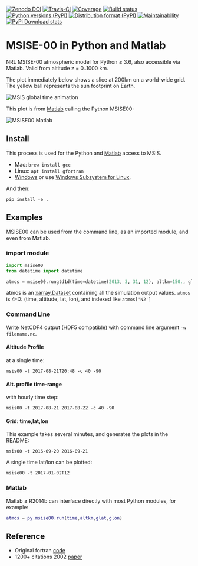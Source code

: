 [![Zenodo DOI](https://zenodo.org/badge/32971905.svg)](https://zenodo.org/badge/latestdoi/32971905)
[![Travis-CI](https://travis-ci.org/scivision/msise00.svg)](https://travis-ci.org/scivision/msise00)
[![Coverage](https://coveralls.io/repos/scivision/msise00/badge.svg?branch=master&service=github)](https://coveralls.io/github/scivision/msise00?branch=master)
[![Build status](https://ci.appveyor.com/api/projects/status/g58w79defiiiu6j6?svg=true)](https://ci.appveyor.com/project/scivision/msise00)
[![Python versions (PyPI)](https://img.shields.io/pypi/pyversions/msise00.svg)](https://pypi.python.org/pypi/msise00)
[![Distribution format (PyPI)](https://img.shields.io/pypi/format/msise00.svg)](https://pypi.python.org/pypi/msise00)
[![Maintainability](https://api.codeclimate.com/v1/badges/f6f206d6f6605bcf435d/maintainability)](https://codeclimate.com/github/scivision/msise00/maintainability)
[![PyPi Download stats](http://pepy.tech/badge/msise00)](http://pepy.tech/project/msise00)

# MSISE-00 in Python and Matlab

NRL MSISE-00 atmospheric model for Python &ge; 3.6, also accessible via Matlab.
Valid from altitude z = 0..1000 km.

The plot immediately below shows a slice at 200km on a world-wide grid.
The yellow ball represents the sun footprint on Earth.

![MSIS global time animation](tests/msise00_demo.gif)

This plot is from [Matlab](tests/test_msise00_matlab.m) calling the Python MSISE00:

![MSISE00 Matlab](tests/msis_matlab.png)

## Install

This process is used for the Python and [Matlab](README_matlab.md) access to MSIS.

-   Mac: `brew install gcc`
-   Linux: `apt install gfortran`
-   [Windows](https://www.scivision.co/windows-gcc-gfortran-cmake-make-install/)
    or use [Windows Subsystem for Linux](https://www.scivision.co/install-windows-subsystem-for-linux/).

And then:

    pip install -e .

## Examples

MSISE00 can be used from the command line, as an imported module, and even from Matlab.

### import module

```python
import msise00
from datetime import datetime

atmos = msise00.rungtd1d(time=datetime(2013, 3, 31, 12), altkm=150., glat=65., glon=-148.)
```

atmos is an [xarray.Dataset](http://xarray.pydata.org/en/stable/generated/xarray.Dataset.html) containing all the simulation output values.
`atmos` is 4-D: (time, altitude, lat, lon), and indexed like `atmos['N2']`


### Command Line

Write NetCDF4 output (HDF5 compatible) with command line argument `-w filename.nc`.


#### Altitude Profile

at a single time:

    msis00 -t 2017-08-21T20:48 -c 40 -90

#### Alt. profile time-range

with hourly time step:

    msis00 -t 2017-08-21 2017-08-22 -c 40 -90

#### Grid: time,lat,lon

This example takes several minutes, and generates the plots in the README:

    msis00 -t 2016-09-20 2016-09-21

A single time lat/lon can be plotted:

    msise00 -t 2017-01-02T12

### Matlab
Matlab &ge; R2014b can interface directly with most Python modules, for example:

```matlab
atmos = py.msise00.run(time,altkm,glat,glon)
```

## Reference

* Original fortran [code](https://ccmc.gsfc.nasa.gov/pub/modelweb/atmospheric/msis/)
* 1200+ citations 2002 [paper](http://onlinelibrary.wiley.com/doi/10.1029/2002JA009430/pdf)

